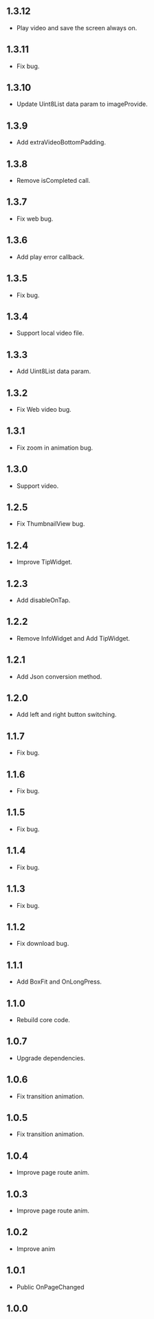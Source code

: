 ## 1.3.12
* Play video and save the screen always on.
## 1.3.11
* Fix bug.
## 1.3.10
* Update Uint8List data param to imageProvide.
## 1.3.9
* Add extraVideoBottomPadding.
## 1.3.8
* Remove isCompleted call.
## 1.3.7
* Fix web bug.
## 1.3.6
* Add play error callback.
## 1.3.5
* Fix bug.
## 1.3.4
* Support local video file.
## 1.3.3
* Add Uint8List data param.
## 1.3.2
* Fix Web video bug.
## 1.3.1
* Fix zoom in animation bug.
## 1.3.0
* Support video.
## 1.2.5
* Fix ThumbnailView bug.
## 1.2.4
* Improve TipWidget.
## 1.2.3
* Add disableOnTap.
## 1.2.2
* Remove InfoWidget and Add TipWidget.
## 1.2.1
* Add Json conversion method.
## 1.2.0
* Add left and right button switching.
## 1.1.7
* Fix bug.
## 1.1.6
* Fix bug.
## 1.1.5
* Fix bug.
## 1.1.4
* Fix bug.
## 1.1.3
* Fix bug.
## 1.1.2
* Fix download bug.
## 1.1.1
* Add BoxFit and OnLongPress.
## 1.1.0
* Rebuild core code.
## 1.0.7
* Upgrade dependencies.
## 1.0.6
* Fix transition animation.
## 1.0.5
* Fix transition animation.
## 1.0.4
* Improve page route anim.
## 1.0.3
* Improve page route anim.
## 1.0.2
* Improve anim
## 1.0.1
* Public OnPageChanged
## 1.0.0
